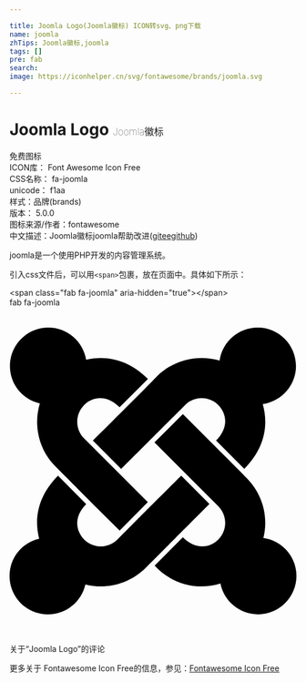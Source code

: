 ```yaml
---

title: Joomla Logo(Joomla徽标) ICON转svg、png下载
name: joomla
zhTips: Joomla徽标,joomla
tags: []
pre: fab
search: 
image: https://iconhelper.cn/svg/fontawesome/brands/joomla.svg

---
```


# Joomla Logo  <small style="font-size: 60%;font-weight: 100">Joomla徽标</small>


<div class="detail-page">
<p>
<span><span class="badge-success badge">免费图标</span> </span>
<br/>
<span>
ICON库：
<span class="badge-secondary badge">Font Awesome Icon Free</span> 
</span>
<br/>
<span>
CSS名称：
<span class="badge-secondary badge">fa-joomla</span> 
</span>
<br/>
<span>
unicode：
<span class="badge-secondary badge">f1aa</span> 
<copy-btn content='f1aa' btn-title=""></copy-btn>
<copy-btn :content='String.fromCodePoint(parseInt("f1aa", 16))' btn-title="复制U"></copy-btn>
</span><br/><span>样式：<span class="badge-light badge">品牌(brands)</span></span>
<br/>
<span>
版本：
<span class="badge-secondary badge">5.0.0</span> 
</span>
<br/>
<span>图标来源/作者：<span class="badge-light badge">fontawesome</span></span> 
<br/>
<span class="zh-detail">中文描述：<span class="badge-primary badge">Joomla徽标</span><span class="badge-primary badge">joomla</span><span class="help-link"><span>帮助改进</span>(<a href="https://gitee.com/liuwave/icon-helper/edit/master/json/fontawesome/brands/joomla.json" target="_blank" rel="noopener noreferrer">gitee</a><a href="https://github.com/liuwave/icon-helper/edit/master/json/fontawesome/brands/joomla.json" target="_blank" rel="noopener noreferrer">github</a></span>)</span><br/>
</p>
</div><div class="description description alert alert-light">joomla是一个使用PHP开发的内容管理系统。</div>
<div class="alert alert-dark">
  <i class="fab fa-joomla fa-xs"></i>
  <i class="fab fa-joomla fa-sm"></i>
  <i class="fab fa-joomla fa-lg"></i>
  <i class="fab fa-joomla fa-2x"></i>
  <i class="fab fa-joomla fa-3x"></i>
  <i class="fab fa-joomla fa-5x"></i>
  <i class="fab fa-joomla fa-7x"></i>
</div>
<div>
  <p>引入css文件后，可以用<code>&lt;span&gt;</code>包裹，放在页面中。具体如下所示：    
  </p>
  <div class="alert alert-primary" style="font-size: 14px">
    &lt;span class="fab fa-joomla" aria-hidden="true"&gt;&lt;/span&gt;
    <copy-btn content='<span class="fab fa-joomla" aria-hidden="true"></span>'></copy-btn>
  </div>
  <div class="alert alert-secondary">
    <i class="fab fa-joomla"
    style="font-size: 24px"
    aria-hidden="true"></i> fab fa-joomla
    <copy-btn content="fab fa-joomla" btn-title="复制图标名称"></copy-btn>
  </div>
</div>
<div id="svg" class="svg-wrap">
<svg xmlns="http://www.w3.org/2000/svg" viewBox="0 0 448 512"><path d="M.6 92.1C.6 58.8 27.4 32 60.4 32c30 0 54.5 21.9 59.2 50.2 32.6-7.6 67.1.6 96.5 30l-44.3 44.3c-20.5-20.5-42.6-16.3-55.4-3.5-14.3 14.3-14.3 37.9 0 52.2l99.5 99.5-44 44.3c-87.7-87.2-49.7-49.7-99.8-99.7-26.8-26.5-35-64.8-24.8-98.9C20.4 144.6.6 120.7.6 92.1zm129.5 116.4l44.3 44.3c10-10 89.7-89.7 99.7-99.8 14.3-14.3 37.6-14.3 51.9 0 12.8 12.8 17 35-3.5 55.4l44 44.3c31.2-31.2 38.5-67.6 28.9-101.2 29.2-4.1 51.9-29.2 51.9-59.5 0-33.2-26.8-60.1-59.8-60.1-30.3 0-55.4 22.5-59.5 51.6-33.8-9.9-71.7-1.5-98.3 25.1-18.3 19.1-71.1 71.5-99.6 99.9zm266.3 152.2c8.2-32.7-.9-68.5-26.3-93.9-11.8-12.2 5 4.7-99.5-99.7l-44.3 44.3 99.7 99.7c14.3 14.3 14.3 37.6 0 51.9-12.8 12.8-35 17-55.4-3.5l-44 44.3c27.6 30.2 68 38.8 102.7 28 5.5 27.4 29.7 48.1 58.9 48.1 33 0 59.8-26.8 59.8-60.1 0-30.2-22.5-55-51.6-59.1zm-84.3-53.1l-44-44.3c-87 86.4-50.4 50.4-99.7 99.8-14.3 14.3-37.6 14.3-51.9 0-13.1-13.4-16.9-35.3 3.2-55.4l-44-44.3c-30.2 30.2-38 65.2-29.5 98.3-26.7 6-46.2 29.9-46.2 58.2C0 453.2 26.8 480 59.8 480c28.6 0 52.5-19.8 58.6-46.7 32.7 8.2 68.5-.6 94.2-26 32.1-32 12.2-12.4 99.5-99.7z"/></svg>
</div>
<detail full-name='fa-joomla'></detail>

<Vssue title="关于“Joomla Logo”的评论" >关于“Joomla Logo”的评论</Vssue>
    
<div><p>更多关于  Fontawesome Icon Free的信息，参见：<a target="_blank" href="https://iconhelper.cn/fontawesome.html">Fontawesome Icon Free</a>
</p></div>

